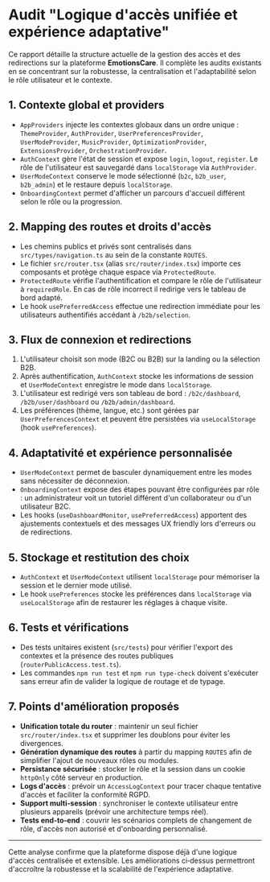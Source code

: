 # Audit "Logique d'accès unifiée et expérience adaptative"

Ce rapport détaille la structure actuelle de la gestion des accès et des redirections sur la plateforme **EmotionsCare**. Il complète les audits existants en se concentrant sur la robustesse, la centralisation et l'adaptabilité selon le rôle utilisateur et le contexte.

## 1. Contexte global et providers

- `AppProviders` injecte les contextes globaux dans un ordre unique : `ThemeProvider`, `AuthProvider`, `UserPreferencesProvider`, `UserModeProvider`, `MusicProvider`, `OptimizationProvider`, `ExtensionsProvider`, `OrchestrationProvider`.
- `AuthContext` gère l'état de session et expose `login`, `logout`, `register`. Le rôle de l'utilisateur est sauvegardé dans `localStorage` via `AuthProvider`.
- `UserModeContext` conserve le mode sélectionné (`b2c`, `b2b_user`, `b2b_admin`) et le restaure depuis `localStorage`.
- `OnboardingContext` permet d'afficher un parcours d'accueil différent selon le rôle ou la progression.

## 2. Mapping des routes et droits d'accès

- Les chemins publics et privés sont centralisés dans `src/types/navigation.ts` au sein de la constante `ROUTES`.
- Le fichier `src/router.tsx` (alias `src/router/index.tsx`) importe ces composants et protège chaque espace via `ProtectedRoute`.
- `ProtectedRoute` vérifie l'authentification et compare le rôle de l'utilisateur à `requiredRole`. En cas de rôle incorrect il redirige vers le tableau de bord adapté.
- Le hook `usePreferredAccess` effectue une redirection immédiate pour les utilisateurs authentifiés accédant à `/b2b/selection`.

## 3. Flux de connexion et redirections

1. L'utilisateur choisit son mode (B2C ou B2B) sur la landing ou la sélection B2B.
2. Après authentification, `AuthContext` stocke les informations de session et `UserModeContext` enregistre le mode dans `localStorage`.
3. L'utilisateur est redirigé vers son tableau de bord : `/b2c/dashboard`, `/b2b/user/dashboard` ou `/b2b/admin/dashboard`.
4. Les préférences (thème, langue, etc.) sont gérées par `UserPreferencesContext` et peuvent être persistées via `useLocalStorage` (hook `usePreferences`).

## 4. Adaptativité et expérience personnalisée

- `UserModeContext` permet de basculer dynamiquement entre les modes sans nécessiter de déconnexion.
- `OnboardingContext` expose des étapes pouvant être configurées par rôle : un administrateur voit un tutoriel différent d'un collaborateur ou d'un utilisateur B2C.
- Les hooks (`useDashboardMonitor`, `usePreferredAccess`) apportent des ajustements contextuels et des messages UX friendly lors d'erreurs ou de redirections.

## 5. Stockage et restitution des choix

- `AuthContext` et `UserModeContext` utilisent `localStorage` pour mémoriser la session et le dernier mode utilisé.
- Le hook `usePreferences` stocke les préférences dans `localStorage` via `useLocalStorage` afin de restaurer les réglages à chaque visite.

## 6. Tests et vérifications

- Des tests unitaires existent (`src/tests`) pour vérifier l'export des contextes et la présence des routes publiques (`routerPublicAccess.test.ts`).
- Les commandes `npm run test` et `npm run type-check` doivent s'exécuter sans erreur afin de valider la logique de routage et de typage.

## 7. Points d'amélioration proposés

- **Unification totale du router** : maintenir un seul fichier `src/router/index.tsx` et supprimer les doublons pour éviter les divergences.
- **Génération dynamique des routes** à partir du mapping `ROUTES` afin de simplifier l'ajout de nouveaux rôles ou modules.
- **Persistance sécurisée** : stocker le rôle et la session dans un cookie `httpOnly` côté serveur en production.
- **Logs d'accès** : prévoir un `AccessLogContext` pour tracer chaque tentative d'accès et faciliter la conformité RGPD.
- **Support multi‑session** : synchroniser le contexte utilisateur entre plusieurs appareils (prévoir une architecture temps réel).
- **Tests end‑to‑end** : couvrir les scénarios complets de changement de rôle, d'accès non autorisé et d'onboarding personnalisé.

---

Cette analyse confirme que la plateforme dispose déjà d'une logique d'accès centralisée et extensible. Les améliorations ci‑dessus permettront d'accroître la robustesse et la scalabilité de l'expérience adaptative.
